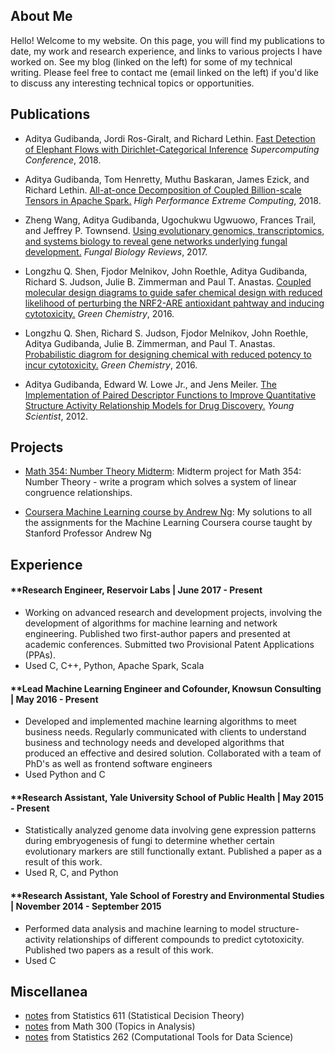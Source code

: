 ## About Me

Hello! Welcome to my website. On this page, you will find my publications to date, my work and research experience, and links to various projects I have worked on. See my blog (linked on the left) for some of my technical writing. Please feel free to contact me (email linked on the left) if you'd like to discuss any interesting technical topics or opportunities. 

## Publications

* Aditya Gudibanda, Jordi Ros-Giralt, and Richard Lethin.  [Fast Detection of Elephant Flows with Dirichlet-Categorical Inference](https://github.com/hrithikguy/papers/blob/master/dirichlet.pdf)  _Supercomputing Conference_, 2018.

* Aditya Gudibanda, Tom Henretty, Muthu Baskaran, James Ezick, and Richard Lethin.  [All-at-once Decomposition of Coupled Billion-scale Tensors in Apache Spark.](https://github.com/hrithikguy/papers/blob/master/CPOPT.pdf)  _High Performance Extreme Computing_, 2018.

* Zheng Wang, Aditya Gudibanda, Ugochukwu Ugwuowo, Frances Trail, and Jeffrey P. Townsend.  [Using evolutionary genomics, transcriptomics, and systems biology to reveal gene networks underlying fungal development.](https://github.com/hrithikguy/papers/blob/master/fungal.pdf)  _Fungal Biology Reviews_, 2017.

* Longzhu Q. Shen, Fjodor Melnikov, John Roethle, Aditya Gudibanda, Richard S. Judson, Julie B. Zimmerman and Paul T. Anastas.  [Coupled molecular design diagrams to guide safer chemical design with reduced likelihood of perturbing the NRF2-ARE antioxidant pahtway and inducing cytotoxicity.](https://github.com/hrithikguy/papers/blob/master/c6gc02073a.pdf)  _Green Chemistry_, 2016.

* Longzhu Q. Shen, Richard S. Judson, Fjodor Melnikov, John Roethle, Aditya Gudibanda, Julie B. Zimmerman, and Paul T. Anastas.  [Probabilistic diagrom for designing chemical with reduced potency to incur cytotoxicity.](https://github.com/hrithikguy/papers/blob/master/c6gc01058j.pdf)  _Green Chemistry_, 2016.

* Aditya Gudibanda, Edward W. Lowe Jr., and Jens Meiler.  [The Implementation of Paired Descriptor Functions to Improve Quantitative Structure Activity Relationship Models for Drug Discovery.](https://github.com/hrithikguy/papers/blob/master/Gudibanda.pdf)  _Young Scientist_, 2012.

## Projects
* [Math 354: Number Theory Midterm](https://github.com/hrithikguy/Math354NumberTheory):
  Midterm project for Math 354: Number Theory - write a program which solves a system of linear congruence relationships.

* [Coursera Machine Learning course by Andrew Ng](https://github.com/hrithikguy/CourseraMachineLearning): 
  My solutions to all the assignments for the Machine Learning Coursera course taught by Stanford Professor Andrew Ng

  
## Experience


#### **Research Engineer, Reservoir Labs | June 2017 - Present
* Working on advanced research and development projects, involving the development of algorithms
  for machine learning and network engineering. Published two first-author papers and presented at
  academic conferences. Submitted two Provisional Patent Applications (PPAs).
* Used C, C++, Python, Apache Spark, Scala


#### **Lead Machine Learning Engineer and Cofounder, Knowsun Consulting | May 2016 - Present
* Developed and implemented machine learning algorithms to meet business needs. Regularly
communicated with clients to understand business and technology needs and developed algorithms
that produced an effective and desired solution. Collaborated with a team of PhD's as well as frontend software engineers 
* Used Python and C

#### **Research Assistant, Yale University School of Public Health | May 2015 - Present
* Statistically analyzed genome data involving gene expression patterns during embryogenesis of
fungi to determine whether certain evolutionary markers are still functionally extant. Published a
paper as a result of this work.
* Used R, C, and Python

#### **Research Assistant, Yale School of Forestry and Environmental Studies | November 2014 - September 2015
* Performed data analysis and machine learning to model structure-activity relationships of different
compounds to predict cytotoxicity. Published two papers as a result of this work. 
* Used C


## Miscellanea
* [notes](pdfs/STAT611Notes.pdf) from Statistics 611 (Statistical Decision Theory)
* [notes](classnotes/math300.html) from Math 300 (Topics in Analysis)
* [notes](pdfs/STAT262Notes.pdf) from Statistics 262 (Computational Tools for
  Data Science)
